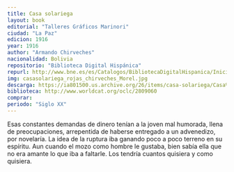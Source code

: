 ```yaml
---
title: Casa solariega
layout: book
editorial: "Talleres Gráficos Marinori"
ciudad: "La Paz"
edicion: 1916
year: 1916
author: "Armando Chirveches"
nacionalidad: Bolivia
repositorio: "Biblioteca Digital Hispánica"
repurl: http://www.bne.es/es/Catalogos/BibliotecaDigitalHispanica/Inicio/index.html
img: casasolariega_rojas_chirveches_Morel.jpg
descarga: https://ia801500.us.archive.org/26/items/casa-solariega/Casa%20solariega.pdf
biblioteca: http://www.worldcat.org/oclc/2809060
comprar: 
periodo: "Siglo XX"
---
```

 

Esas constantes demandas de dinero tenían a la joven mal humorada, llena de preocupaciones, arrepentida de haberse entregado a un advenedizo, por novelaría. La idea de la ruptura iba ganando poco a poco terreno en su espíritu. Aun cuando el mozo como hombre le gustaba, bien sabía ella que no era amante lo que iba a faltarle. Los tendría cuantos quisiera y como quisiera. 
